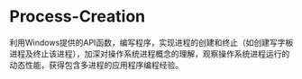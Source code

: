 # Process-Creation

利用Windows提供的API函数，编写程序，实现进程的创建和终止（如创建写字板进程及终止该进程），加深对操作系统进程概念的理解，观察操作系统进程运行的动态性能，获得包含多进程的应用程序编程经验。
